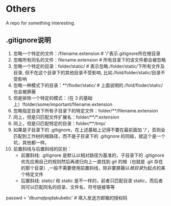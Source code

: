 # Others
A repo for something interesting.


## .gitignore说明
1. 忽略一个特定的文件：/filename.extension   # '/'表示.gitignore所在根目录
2. 忽略所有同名的文件：filename.extension    # 所有目录下的该文件都会被忽略
3. 忽略一个特定的目录：folder/static/ # 表示忽略./folder/static/下所有文件及目录, 但不在这个目录下的其他目录不受影响, 比如./fold/folder/static/目录不受影响
4. 忽略一种模式下的目录：\*\*/floder/static/  # 上面说明的./fold/floder/static/也会被屏蔽
5. 但是排除一个特定的模式：（在 3 的基础上）!folder/some/important/filename.extension
6. 忽略指定目录下所有子目录下的特定文件：folder/\*\*/filename.extension
7. 同上，但是只匹配文件扩展名：folder/\*\*/\*.extension
8. 同上，但是只匹配特定的目录：folder/\*\*/tmp/
9. 如果是子目录下的 .gitignore，在上述基础上记得不要在最前面加 '/'，否则会匹配到工作树的根路径，而不是子目录下的 .gitignore 的同级，就这个是一个坑，其他都一样。
10. 前置斜线与后置斜线的区别：
    - 前置斜线: .gitignore 是默认以相对路径为基准的，子目录下的 .gitignore 优先应用自己的规则然后再递归向上一直找到 git 的根（也就是 .git 存在的那个目录）,一般不需要使用前置斜线，除非要屏蔽以*根目录*为起点的某个特定文件
    - 后置斜线: static/ 和 static 是不一样的，前者只匹配目录 static，而后者则可以匹配同名的目录、文件名、符号链接等等

passwd = 'dbumqtpqdakubebc'  # 填入发送方邮箱的授权码
